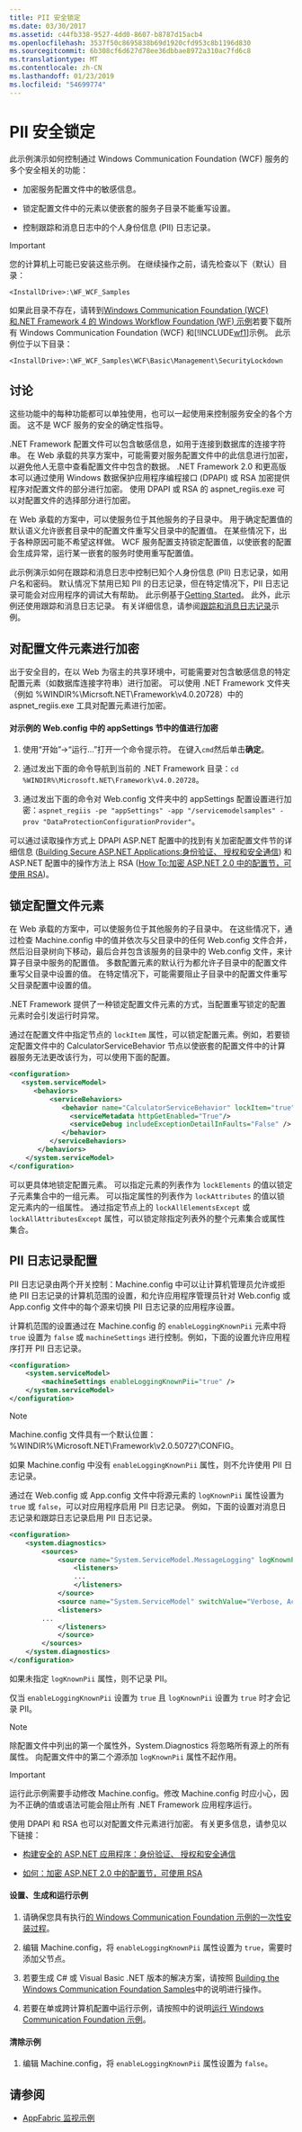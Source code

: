 ```yaml
---
title: PII 安全锁定
ms.date: 03/30/2017
ms.assetid: c44fb338-9527-4dd0-8607-b8787d15acb4
ms.openlocfilehash: 3537f50c8695838b69d1920cfd953c8b1196d830
ms.sourcegitcommit: 6b308cf6d627d78ee36dbbae8972a310ac7fd6c8
ms.translationtype: MT
ms.contentlocale: zh-CN
ms.lasthandoff: 01/23/2019
ms.locfileid: "54699774"
---
```

# <a name="pii-security-lockdown"></a>PII 安全锁定
此示例演示如何控制通过 Windows Communication Foundation (WCF) 服务的多个安全相关的功能：  
  
-   加密服务配置文件中的敏感信息。  
  
-   锁定配置文件中的元素以使嵌套的服务子目录不能重写设置。  
  
-   控制跟踪和消息日志中的个人身份信息 (PII) 日志记录。  
  
> [!IMPORTANT]
>  您的计算机上可能已安装这些示例。 在继续操作之前，请先检查以下（默认）目录：  
>   
>  `<InstallDrive>:\WF_WCF_Samples`  
>   
>  如果此目录不存在，请转到[Windows Communication Foundation (WCF) 和.NET Framework 4 的 Windows Workflow Foundation (WF) 示例](https://go.microsoft.com/fwlink/?LinkId=150780)若要下载所有 Windows Communication Foundation (WCF) 和[!INCLUDE[wf1](../../../../includes/wf1-md.md)]示例。 此示例位于以下目录：  
>   
>  `<InstallDrive>:\WF_WCF_Samples\WCF\Basic\Management\SecurityLockdown`  
  
## <a name="discussion"></a>讨论  
 这些功能中的每种功能都可以单独使用，也可以一起使用来控制服务安全的各个方面。 这不是 WCF 服务的安全的确定性指导。  
  
 .NET Framework 配置文件可以包含敏感信息，如用于连接到数据库的连接字符串。 在 Web 承载的共享方案中，可能需要对服务配置文件中的此信息进行加密，以避免他人无意中查看配置文件中包含的数据。 .NET Framework 2.0 和更高版本可以通过使用 Windows 数据保护应用程序编程接口 (DPAPI) 或 RSA 加密提供程序对配置文件的部分进行加密。 使用 DPAPI 或 RSA 的 aspnet_regiis.exe 可以对配置文件的选择部分进行加密。  
  
 在 Web 承载的方案中，可以使服务位于其他服务的子目录中。 用于确定配置值的默认语义允许嵌套目录中的配置文件重写父目录中的配置值。 在某些情况下，出于各种原因可能不希望这样做。 WCF 服务配置支持锁定配置值，以使嵌套的配置会生成异常，运行某一嵌套的服务时使用重写配置值。  
  
 此示例演示如何在跟踪和消息日志中控制已知个人身份信息 (PII) 日志记录，如用户名和密码。 默认情况下禁用已知 PII 的日志记录，但在特定情况下，PII 日志记录可能会对应用程序的调试大有帮助。 此示例基于[Getting Started](../../../../docs/framework/wcf/samples/getting-started-sample.md)。 此外，此示例还使用跟踪和消息日志记录。 有关详细信息，请参阅[跟踪和消息日志记录](../../../../docs/framework/wcf/samples/tracing-and-message-logging.md)示例。  
  
## <a name="encrypting-configuration-file-elements"></a>对配置文件元素进行加密  
 出于安全目的，在以 Web 为宿主的共享环境中，可能需要对包含敏感信息的特定配置元素（如数据库连接字符串）进行加密。 可以使用 .NET Framework 文件夹（例如 %WINDIR%\Micrsoft.NET\Framework\v4.0.20728）中的 aspnet_regiis.exe 工具对配置元素进行加密。  
  
#### <a name="to-encrypt-the-values-in-the-appsettings-section-in-webconfig-for-the-sample"></a>对示例的 Web.config 中的 appSettings 节中的值进行加密  
  
1.  使用“开始”->“运行...”打开一个命令提示符。 在键入`cmd`然后单击**确定**。  
  
2.  通过发出下面的命令导航到当前的 .NET Framework 目录：`cd %WINDIR%\Microsoft.NET\Framework\v4.0.20728`。  
  
3.  通过发出下面的命令对 Web.config 文件夹中的 appSettings 配置设置进行加密：`aspnet_regiis -pe "appSettings" -app "/servicemodelsamples" -prov "DataProtectionConfigurationProvider"`。  
  
 可以通过读取操作方式上 DPAPI ASP.NET 配置中的找到有关加密配置文件节的详细信息 ([Building Secure ASP.NET Applications:身份验证、 授权和安全通信](https://go.microsoft.com/fwlink/?LinkId=95137)) 和 ASP.NET 配置中的操作方法上 RSA ([How To:加密 ASP.NET 2.0 中的配置节，可使用 RSA](https://go.microsoft.com/fwlink/?LinkId=95138))。  
  
## <a name="locking-configuration-file-elements"></a>锁定配置文件元素  
 在 Web 承载的方案中，可以使服务位于其他服务的子目录中。 在这些情况下，通过检查 Machine.config 中的值并依次与父目录中的任何 Web.config 文件合并，然后沿目录树向下移动，最后合并包含该服务的目录中的 Web.config 文件，来计算子目录中服务的配置值。 多数配置元素的默认行为都允许子目录中的配置文件重写父目录中设置的值。 在特定情况下，可能需要阻止子目录中的配置文件重写父目录配置中设置的值。  
  
 .NET Framework 提供了一种锁定配置文件元素的方式，当配置重写锁定的配置元素时会引发运行时异常。  
  
 通过在配置文件中指定节点的 `lockItem` 属性，可以锁定配置元素。例如，若要锁定配置文件中的 CalculatorServiceBehavior 节点以使嵌套的配置文件中的计算器服务无法更改该行为，可以使用下面的配置。  
  
```xml  
<configuration>  
   <system.serviceModel>  
      <behaviors>   
          <serviceBehaviors>   
             <behavior name="CalculatorServiceBehavior" lockItem="true">   
               <serviceMetadata httpGetEnabled="True"/>   
               <serviceDebug includeExceptionDetailInFaults="False" />   
             </behavior>   
          </serviceBehaviors>   
       </behaviors>   
    </system.serviceModel>  
</configuration>  
```  
  
 可以更具体地锁定配置元素。 可以指定元素的列表作为 `lockElements` 的值以锁定子元素集合中的一组元素。 可以指定属性的列表作为 `lockAttributes` 的值以锁定元素内的一组属性。 通过指定节点上的 `lockAllElementsExcept` 或 `lockAllAttributesExcept` 属性，可以锁定除指定列表外的整个元素集合或属性集合。  
  
## <a name="pii-logging-configuration"></a>PII 日志记录配置  
 PII 日志记录由两个开关控制：Machine.config 中可以让计算机管理员允许或拒绝 PII 日志记录的计算机范围的设置，和允许应用程序管理员针对 Web.config 或 App.config 文件中的每个源来切换 PII 日志记录的应用程序设置。  
  
 计算机范围的设置通过在 Machine.config 的 `enableLoggingKnownPii` 元素中将 `true` 设置为 `false` 或 `machineSettings` 进行控制。例如，下面的设置允许应用程序打开 PII 日志记录。  
  
```xml  
<configuration>  
    <system.serviceModel>  
        <machineSettings enableLoggingKnownPii="true" />  
    </system.serviceModel>  
</configuration>  
```  
  
> [!NOTE]
>  Machine.config 文件具有一个默认位置：%WINDIR%\Microsoft.NET\Framework\v2.0.50727\CONFIG。  
  
 如果 Machine.config 中没有 `enableLoggingKnownPii` 属性，则不允许使用 PII 日志记录。  
  
 通过在 Web.config 或 App.config 文件中将源元素的 `logKnownPii` 属性设置为 `true` 或 `false`，可以对应用程序启用 PII 日志记录。 例如，下面的设置对消息日志记录和跟踪日志记录启用 PII 日志记录。  
  
```xml  
<configuration>  
    <system.diagnostics>  
        <sources>  
            <source name="System.ServiceModel.MessageLogging" logKnownPii="true">  
                <listeners>   
                ...   
                </listeners>  
            </source>  
            <source name="System.ServiceModel" switchValue="Verbose, ActivityTracing">  
            <listeners>  
        ...   
            </listeners>  
            </source>  
        </sources>  
    </system.diagnostics>  
</configuration>  
```  
  
 如果未指定 `logKnownPii` 属性，则不记录 PII。  
  
 仅当 `enableLoggingKnownPii` 设置为 `true` 且 `logKnownPii` 设置为 `true` 时才会记录 PII。  
  
> [!NOTE]
>  除配置文件中列出的第一个属性外，System.Diagnostics 将忽略所有源上的所有属性。 向配置文件中的第二个源添加 `logKnownPii` 属性不起作用。  
  
> [!IMPORTANT]
>  运行此示例需要手动修改 Machine.config。修改 Machine.config 时应小心，因为不正确的值或语法可能会阻止所有 .NET Framework 应用程序运行。  
  
 使用 DPAPI 和 RSA 也可以对配置文件元素进行加密。 有关更多信息，请参见以下链接：  
  
-   [构建安全的 ASP.NET 应用程序：身份验证、 授权和安全通信](https://go.microsoft.com/fwlink/?LinkId=95137)  
  
-   [如何：加密 ASP.NET 2.0 中的配置节，可使用 RSA](https://go.microsoft.com/fwlink/?LinkId=95138)  
  
#### <a name="to-set-up-build-and-run-the-sample"></a>设置、生成和运行示例  
  
1.  请确保您具有执行[的 Windows Communication Foundation 示例的一次性安装过程](../../../../docs/framework/wcf/samples/one-time-setup-procedure-for-the-wcf-samples.md)。  
  
2.  编辑 Machine.config，将 `enableLoggingKnownPii` 属性设置为 `true`，需要时添加父节点。  
  
3.  若要生成 C# 或 Visual Basic .NET 版本的解决方案，请按照 [Building the Windows Communication Foundation Samples](../../../../docs/framework/wcf/samples/building-the-samples.md)中的说明进行操作。  
  
4.  若要在单或跨计算机配置中运行示例，请按照中的说明[运行 Windows Communication Foundation 示例](../../../../docs/framework/wcf/samples/running-the-samples.md)。  
  
#### <a name="to-clean-up-the-sample"></a>清除示例  
  
1.  编辑 Machine.config，将 `enableLoggingKnownPii` 属性设置为 `false`。  
  
## <a name="see-also"></a>请参阅
- [AppFabric 监视示例](https://go.microsoft.com/fwlink/?LinkId=193959)
